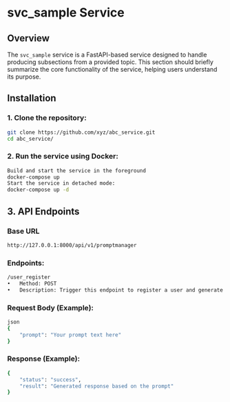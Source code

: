 # svc_sample Service
## Overview
The `svc_sample` service is a FastAPI-based service designed to handle producing subsections from a provided topic. This section should briefly summarize the core functionality of the service, helping users understand its purpose.
## Installation

### 1. Clone the repository:
```bash
git clone https://github.com/xyz/abc_service.git
cd abc_service/
```
### 2. Run the service using Docker:
```bash
Build and start the service in the foreground
docker-compose up
Start the service in detached mode:
docker-compose up -d
```
## 3. API Endpoints
### Base URL
```bash
http://127.0.0.1:8000/api/v1/promptmanager
```
### Endpoints:
```bash
/user_register
•	Method: POST
•	Description: Trigger this endpoint to register a user and generate a response.
```

### Request Body (Example):
```bash
json
{
    "prompt": "Your prompt text here"
}
```
### Response (Example):
```bash
{
    "status": "success",
    "result": "Generated response based on the prompt"
}
```

